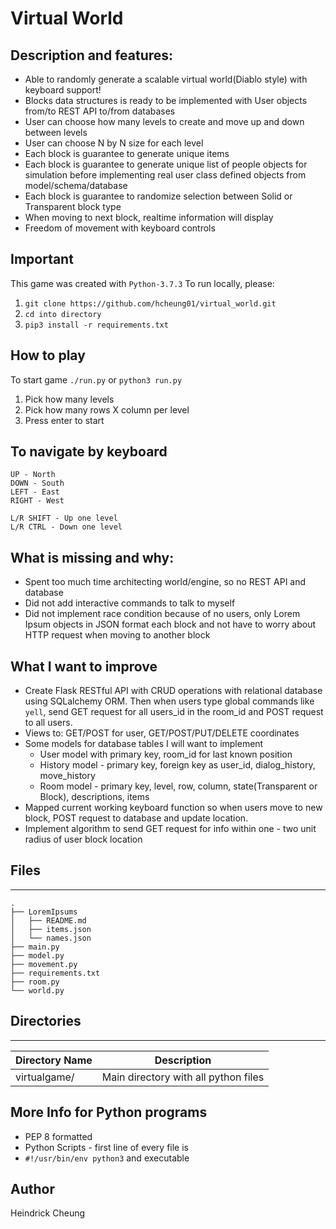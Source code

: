 # Virtual World

## Description and features:
* Able to randomly generate a scalable virtual world(Diablo style) with keyboard support!
* Blocks data structures is ready to be implemented with User objects from/to REST API to/from databases 
* User can choose how many levels to create and move up and down between levels
* User can choose N by N size for each level
* Each block is guarantee to generate unique items
* Each block is guarantee to generate unique list of people objects for simulation before implementing real user class defined objects from model/schema/database
* Each block is guarantee to randomize selection between Solid or Transparent block type
* When moving to next block, realtime information will display
* Freedom of movement with keyboard controls

## Important
This game was created with `Python-3.7.3` To run locally, please:


1. `git clone https://github.com/hcheung01/virtual_world.git`
2. `cd into directory`
3. `pip3 install -r requirements.txt`

## How to play
To start game
`./run.py` or `python3 run.py`

1. Pick how many levels
2. Pick how many rows X column per level
3. Press enter to start

## To navigate by keyboard
```
UP - North
DOWN - South
LEFT - East
RIGHT - West

L/R SHIFT - Up one level
L/R CTRL - Down one level
```

## What is missing and why:
* Spent too much time architecting world/engine, so no REST API and database
* Did not add interactive commands to talk to myself
* Did not implement race condition because of no users, only Lorem Ipsum objects in JSON format each block and not have to worry about HTTP request when moving to another block

## What I want to improve
* Create Flask RESTful API with CRUD operations with relational database using SQLalchemy ORM. Then when users type global commands like `yell`, send GET request for all users_id in the room_id and POST request to all users.
* Views to: GET/POST for user, GET/POST/PUT/DELETE coordinates
* Some models for database tables I will want to implement
  - User model with primary key, room_id for last known position
  - History model - primary key, foreign key as user_id, dialog_history, move_history 
  - Room model - primary key, level, row, column, state(Transparent or Block), descriptions, items 
* Mapped current working keyboard function so when users move to new block, POST request to database and update location.
* Implement algorithm to send GET request for info within one - two unit radius of user block location

## Files
------
```
.
├── LoremIpsums
│   ├── README.md
│   ├── items.json
│   └── names.json
├── main.py
├── model.py
├── movement.py
├── requirements.txt
├── room.py
└── world.py
```

## Directories
---
Directory Name | Description
---|---
virtualgame/ | Main directory with all python files

## More Info for Python programs
* PEP 8 formatted
* Python Scripts - first line of every file is
* `#!/usr/bin/env python3` and executable

## Author
Heindrick Cheung